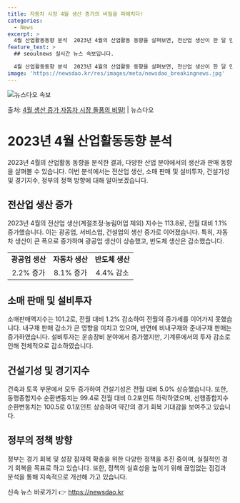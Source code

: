 ```yaml
---
title: 자동차 시장 4월 생산 증가의 비밀을 파헤치다!
categories:
  - News
excerpt: >
  4월 산업활동동향 분석  2023년 4월의 산업활동 동향을 살펴보면, 전산업 생산이 한 달 만에 증가세로 돌…
feature_text: >
  ## seoulnews 실시간 뉴스 속보입니다.

  4월 산업활동동향 분석  2023년 4월의 산업활동 동향을 살펴보면, 전산업 생산이 한 달 만에 증가세로 돌…
image: 'https://newsdao.kr/res/images/meta/newsdao_breakingnews.jpg'
---
```


![뉴스다오 속보](https://newsdao.kr/res/images/meta/newsdao_breakingnews.jpg)

<p>출처: <a href="https://newsdao.kr/4009" rel="dofollow">4월 생산 증가 자동차 시장 돌풍의 비밀!</a> | 뉴스다오</p>

<h1 data-ke-size="size26"><b>2023년 4월 산업활동동향 분석</b></h1>
<p data-ke-size="size16"></p>
2023년 4월의 산업활동 동향을 분석한 결과, 다양한 산업 분야에서의 생산과 판매 동향을 살펴볼 수 있습니다. 이번 분석에서는 전산업 생산, 소매 판매 및 설비투자, 건설기성 및 경기지수, 정부의 정책 방향에 대해 알아보겠습니다.

<h2 data-ke-size="size24"><b>전산업 생산 증가</b></h2>
<p data-ke-size="size16">2023년 4월의 전산업 생산(계절조정·농림어업 제외) 지수는 113.8로, 전월 대비 1.1% 증가했습니다. 이는 광공업, 서비스업, 건설업의 생산 증가로 이어졌습니다. 특히, 자동차 생산이 큰 폭으로 증가하며 광공업 생산이 상승했고, 반도체 생산은 감소했습니다. </p>
<table>
  <tr>
    <td style="text-align: center; height: 17px;"><b>광공업 생산</b></td>
    <td style="text-align: center; height: 17px;"><b>자동차 생산</b></td>
    <td style="text-align: center; height: 17px;"><b>반도체 생산</b></td>
  </tr>
  <tr>
    <td style="text-align: center; height: 17px;">2.2% 증가</td>
    <td style="text-align: center; height: 17px;">8.1% 증가</td>
    <td style="text-align: center; height: 17px;">4.4% 감소</td>
  </tr>
</table>

<h2 data-ke-size="size24"><b>소매 판매 및 설비투자</b></h2>
<p data-ke-size="size16">소매판매액지수는 101.2로, 전월 대비 1.2% 감소하여 전월의 증가세를 이어가지 못했습니다. 내구재 판매 감소가 큰 영향을 미치고 있으며, 반면에 비내구재와 준내구재 판매는 증가하였습니다. 설비투자는 운송장비 분야에서 증가했지만, 기계류에서의 투자 감소로 인해 전체적으로 감소하였습니다. </p>

<h2 data-ke-size="size24"><b>건설기성 및 경기지수</b></h2>
<p data-ke-size="size16">건축과 토목 부문에서 모두 증가하여 건설기성은 전월 대비 5.0% 상승했습니다. 또한, 동행종합지수 순환변동치는 99.4로 전월 대비 0.2포인트 하락하였으며, 선행종합지수 순환변동치는 100.5로 0.1포인트 상승하여 약간의 경기 회복 기대감을 보여주고 있습니다. </p>

<h2 data-ke-size="size24"><b>정부의 정책 방향</b></h2>
<p data-ke-size="size16">정부는 경기 회복 및 성장 잠재력 확충을 위한 다양한 정책을 추진 중이며, 실질적인 경기 회복을 목표로 하고 있습니다. 또한, 정책의 실효성을 높이기 위해 끊임없는 점검과 분석을 통해 지속적으로 개선해 가고 있습니다. </p>
<p data-ke-size="size16"></p>
<p data-ke-size="size16"></p> 

신속 뉴스 바로가기 👉 <a href="https://newsdao.kr" rel="dofollow">https://newsdao.kr</a>


